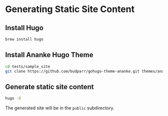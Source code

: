 # Generating Static Site Content

## Install Hugo

```bash
brew install hugo
```

## Install Ananke Hugo Theme

```bash
cd tests/sample_site
git clone https://github.com/budparr/gohugo-theme-ananke.git themes/ananke
```

## Generate static site content

```bash
hugo -D
```

The generated site will be in the `public` subdirectory.
